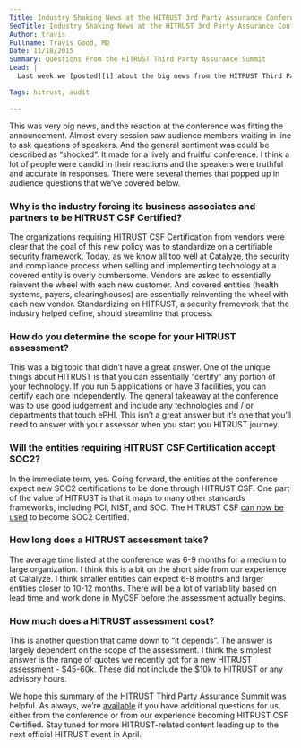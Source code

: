 ```yaml
---
Title: Industry Shaking News at the HITRUST 3rd Party Assurance Conference
SeoTitle: Industry Shaking News at the HITRUST 3rd Party Assurance Conference
Author: travis
Fullname: Travis Good, MD
Date: 11/18/2015
Summary: Questions From the HITRUST Third Party Assurance Summit
Lead: |
  Last week we [posted][1] about the big news from the HITRUST Third Party Assurance Summit, namely that several huge organizations including United Healthcare, Humana, and Anthem, are requiring all business associates and partners to become HITRUST CSF Certified. Existing vendors will have contracts negotiated to come in line with this new requirement. In addition to the group of large payers requiring HITRUST CSF Certification, ten pediatric hospitals are also sending letters to all business associates and partners that they strongly encourage them to become HITRUST CSF Certified.

Tags: hitrust, audit

---
```

This was very big news, and the reaction at the conference was fitting the announcement. Almost every session saw audience members waiting in line to ask questions of speakers. And the general sentiment was could be described as “shocked”. It made for a lively and fruitful conference. I think a lot of people were candid in their reactions and the speakers were truthful and accurate in responses. There were several themes that popped up in audience questions that we’ve covered below.

### Why is the industry forcing its business associates and partners to be HITRUST CSF Certified?

The organizations requiring HITRUST CSF Certification from vendors were clear that the goal of this new policy was to standardize on a certifiable security framework. Today, as we know all too well at Catalyze, the security and compliance process when selling and implementing technology at a covered entity is overly cumbersome. Vendors are asked to essentially reinvent the wheel with each new customer. And covered entities (health systems, payers, clearinghouses) are essentially reinventing the wheel with each new vendor. Standardizing on HITRUST, a security framework that the industry helped define, should streamline that process.

### How do you determine the scope for your HITRUST assessment?

This was a big topic that didn’t have a great answer. One of the unique things about HITRUST is that you can essentially “certify” any portion of your technology. If you run 5 applications or have 3 facilities, you can certify each one independently. The general takeaway at the conference was to use good judgement and include any technologies and / or departments that touch ePHI. This isn’t a great answer but it’s one that you’ll need to answer with your assessor when you start you HITRUST journey.

### Will the entities requiring HITRUST CSF Certification accept SOC2?

In the immediate term, yes. Going forward, the entities at the conference expect new SOC2 certifications to be done through HITRUST CSF. One part of the value of HITRUST is that it maps to many other standards frameworks, including PCI, NIST, and SOC. The HITRUST CSF [can now be used][2] to become SOC2 Certified.

### How long does a HITRUST assessment take?

The average time listed at the conference was 6-9 months for a medium to large organization. I think this is a bit on the short side from our experience at Catalyze. I think smaller entities can expect 6-8 months and larger entities closer to 10-12 months. There will be a lot of variability based on lead time and work done in MyCSF before the assessment actually begins.

### How much does a HITRUST assessment cost?

This is another question that came down to “it depends”. The answer is largely dependent on the scope of the assessment. I think the simplest answer is the range of quotes we recently got for a new HITRUST assessment - $45-60k. These did not include the $10k to HITRUST or any advisory hours.

We hope this summary of the HITRUST Third Party Assurance Summit was helpful. As always, we’re [available][3] if you have additional questions for us, either from the conference or from our experience becoming HITRUST CSF Certified. Stay tuned for more HITRUST-related content leading up to the next official HITRUST event in April.

[1]:	https://catalyze.io/blog/hitrust-will-be-a-core-requirement-to-do-business-with-healthcare-enterprises
[2]:	https://hitrustalliance.net/soc2/
[3]:	mailto:hello@catalyze.io

